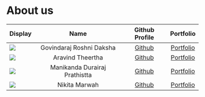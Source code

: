 # About us

| Display                                             |             Name              |              Github Profile               |                      Portfolio                      |
|-----------------------------------------------------|:-----------------------------:|:-----------------------------------------:|:---------------------------------------------------:|
| ![](https://via.placeholder.com/100.png?text=Photo) |   Govindaraj Roshni Daksha    | [Github](https://github.com/roshnidaksha) | [Portfolio](../docs/team/govindarajRoshniDaksha.md) |
| ![](https://via.placeholder.com/100.png?text=Photo) |       Aravind Theertha        | [Github](https://github.com/theertha120)  |    [Portfolio](../docs/team/aravindTheertha.md)     |
| ![](https://via.placeholder.com/100.png?text=Photo) | Manikanda Durairaj Prathistta | [Github](https://github.com/prathisttam)  |      [Portfolio](../docs/team/prathisttam.md)       |
| ![](https://via.placeholder.com/100.png?text=Photo) |         Nikita Marwah         |   [Github](https://github.com/nmarwah7)   |      [Portfolio](../docs/team/nikitamarwah.md)      |
